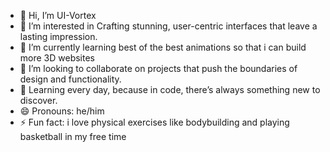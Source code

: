 - 👋 Hi, I’m UI-Vortex
- 👀 I’m interested in Crafting stunning, user-centric interfaces that leave a lasting impression.
- 🌱 I’m currently learning best of the best animations so that i can build more 3D websites
- 💞️ I’m looking to collaborate on projects that push the boundaries of design and functionality.
- 🌱 Learning every day, because in code, there’s always something new to discover.
- 😄 Pronouns: he/him
- ⚡ Fun fact: i love physical exercises like bodybuilding and playing basketball in my free time 

<!---
UI-Vortex/UI-Vortex is a ✨ special ✨ repository because its `README.md` (this file) appears on your GitHub profile.
You can click the Preview link to take a look at your changes.
--->

